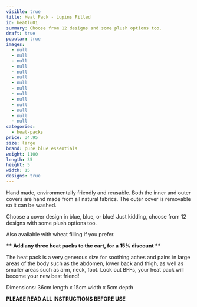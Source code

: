```yaml
---
visible: true
title: Heat Pack - Lupins Filled
id: heatlu01
summary: Choose from 12 designs and some plush options too.
draft: true
popular: true
images:
  - null
  - null
  - null
  - null
  - null
  - null
  - null
  - null
  - null
  - null
  - null
  - null
  - null
  - null
categories:
  - heat-packs
price: 34.95
size: large
brand: pure blue essentials
weight: 1100
length: 35
height: 5
width: 15
designs: true
---
```

Hand made, environmentally friendly and reusable.  Both the inner and outer covers are hand made from all natural fabrics. The outer cover is removable so it can be washed. 

Choose a cover design in blue, blue, or blue! Just kidding, choose from 12 designs with some plush options too.

Also available with wheat filling if you prefer.

**\*\* Add any three heat packs to the cart, for a 15% discount \*\***

The heat pack is a very generous size for soothing aches and pains in large areas of the body such as the abdomen, lower back and thigh, as well as smaller areas such as arm, neck, foot.  Look out BFFs, your heat pack will become your new best friend!

Dimensions:   36cm length  x  15cm width  x  5cm depth 

**PLEASE READ ALL INSTRUCTIONS BEFORE USE**